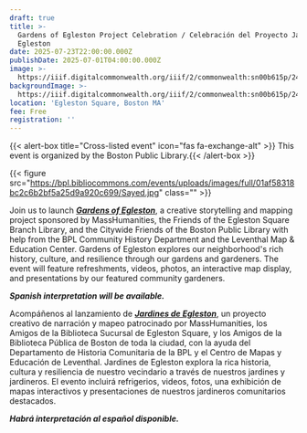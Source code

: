 ```yaml
---
draft: true
title: >-
  Gardens of Egleston Project Celebration / Celebración del Proyecto Jardines de
  Egleston
date: 2025-07-23T22:00:00.000Z
publishDate: 2025-07-01T04:00:00.000Z
image: >-
  https://iiif.digitalcommonwealth.org/iiif/2/commonwealth:sn00b615p/2496,1292,3497,1014/1600,/0/default.jpg
backgroundImage: >-
  https://iiif.digitalcommonwealth.org/iiif/2/commonwealth:sn00b615p/2496,1292,3497,1014/1600,/0/default.jpg
location: 'Egleston Square, Boston MA'
fee: Free
registration: ''
---
```


{{\< alert-box title="Cross-listed event" icon="fas fa-exchange-alt" >}} This event is organized by the Boston Public Library.{{\< /alert-box >}}

{{< figure src="https://bpl.bibliocommons.com/events/uploads/images/full/01af58318bc2c6b2bf5a25d9a920c699/Sayed.jpg" class="" >}}

Join us to launch ***[Gardens of Egleston](https://gardensofegleston.org/)***, a creative storytelling and mapping project sponsored by MassHumanities, the Friends of the Egleston Square Branch Library, and the Citywide Friends of the Boston Public Library with help from the BPL Community History Department and the Leventhal Map & Education Center. Gardens of Egleston explores our neighborhood's rich history, culture, and resilience through our gardens and gardeners. The event will feature refreshments, videos, photos, an interactive map display, and presentations by our featured community gardeners.

***Spanish interpretation will be available.***

Acompáñenos al lanzamiento de ***[Jardines de Egleston](https://gardensofegleston.org/)***, un proyecto creativo de narración y mapeo patrocinado por MassHumanities, los Amigos de la Biblioteca Sucursal de Egleston Square, y los Amigos de la Biblioteca Pública de Boston de toda la ciudad, con la ayuda del Departamento de Historia Comunitaria de la BPL y el Centro de Mapas y Educación de Leventhal. Jardines de Egleston explora la rica historia, cultura y resiliencia de nuestro vecindario a través de nuestros jardines y jardineros. El evento incluirá refrigerios, videos, fotos, una exhibición de mapas interactivos y presentaciones de nuestros jardineros comunitarios destacados.

***Habrá interpretación al español disponible.***
